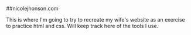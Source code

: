 ##nicolejhonson.com

This is where I'm going to try to recreate my wife's website as an exercise to practice html and css.  Will keep track here of the tools I use.
